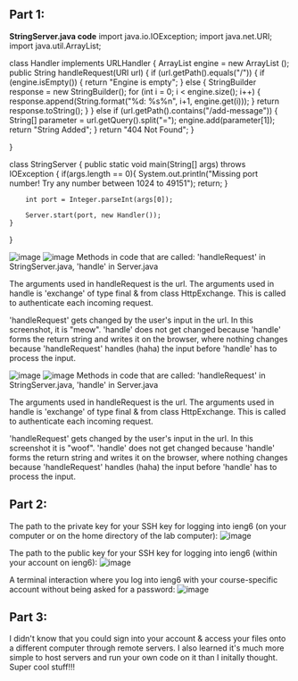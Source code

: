 ## Part 1:
__StringServer.java code__
import java.io.IOException;
import java.net.URI;
import java.util.ArrayList;

class Handler implements URLHandler {
    ArrayList<String> engine = new ArrayList<String> ();
    public String handleRequest(URI url) {
        if (url.getPath().equals("/")) {
            if (engine.isEmpty()) {
                return "Engine is empty";
            } else {
                StringBuilder response = new StringBuilder();
                for (int i = 0; i < engine.size(); i++) {
                    response.append(String.format("%d: %s%n", i+1, engine.get(i)));
                }
                return response.toString();
            }
        } else if (url.getPath().contains("/add-message")) {
            String[] parameter = url.getQuery().split("=");
            engine.add(parameter[1]);
            return "String Added";
        }
        return "404 Not Found";
    }

}

class StringServer {
    public static void main(String[] args) throws IOException {
        if(args.length == 0){
            System.out.println("Missing port number! Try any number between 1024 to 49151");
            return;
        }

        int port = Integer.parseInt(args[0]);

        Server.start(port, new Handler());
    }
}

![image](https://github.com/ayynny/cse15l-lab-reports/assets/61796361/74e234aa-6722-4104-a110-a6fded032746)
![image](https://github.com/ayynny/cse15l-lab-reports/assets/61796361/baf47127-1340-4ab9-a8ed-928c9b9971fe)
Methods in code that are called: 'handleRequest' in StringServer.java, 'handle' in Server.java

The arguments used in handleRequest is the url. The arguments used in handle is 'exchange' of type final & from class HttpExchange. This is called to authenticate each incoming request.

'handleRequest' gets changed by the user's input in the url. In this screenshot, it is "meow".  'handle' does not get changed because 'handle' forms the return string and writes it on the browser, where nothing changes because 'handleRequest' handles (haha) the input before 'handle' has to process the input.

![image](https://github.com/ayynny/cse15l-lab-reports/assets/61796361/b544433b-3309-4615-ad02-b5a944c90aa5)
![image](https://github.com/ayynny/cse15l-lab-reports/assets/61796361/ec630e09-f470-43ee-8723-c7a250779188)
Methods in code that are called: 'handleRequest' in StringServer.java, 'handle' in Server.java

The arguments used in handleRequest is the url. The arguments used in handle is 'exchange' of type final & from class HttpExchange. This is called to authenticate each incoming request.

'handleRequest' gets changed by the user's input in the url. In this screenshot it is "woof".  'handle' does not get changed because 'handle' forms the return string and writes it on the browser, where nothing changes because 'handleRequest' handles (haha) the input before 'handle' has to process the input.


## Part 2:
The path to the private key for your SSH key for logging into ieng6 (on your computer or on the home directory of the lab computer):
![image](https://github.com/ayynny/cse15l-lab-reports/assets/61796361/a6487adc-8d5b-48cb-881f-270d3db34faa)

The path to the public key for your SSH key for logging into ieng6 (within your account on ieng6):
![image](https://github.com/ayynny/cse15l-lab-reports/assets/61796361/0baddb56-cd46-4fa8-8a68-14afe7f74ab8)

A terminal interaction where you log into ieng6 with your course-specific account without being asked for a password:
![image](https://github.com/ayynny/cse15l-lab-reports/assets/61796361/00c53775-1137-4fde-89a7-85819d095d66)

## Part 3:
I didn't know that you could sign into your account & access your files onto a different computer through remote servers. I also learned it's much more simple to host servers and run your own code on it than I initally thought. Super cool stuff!!!
